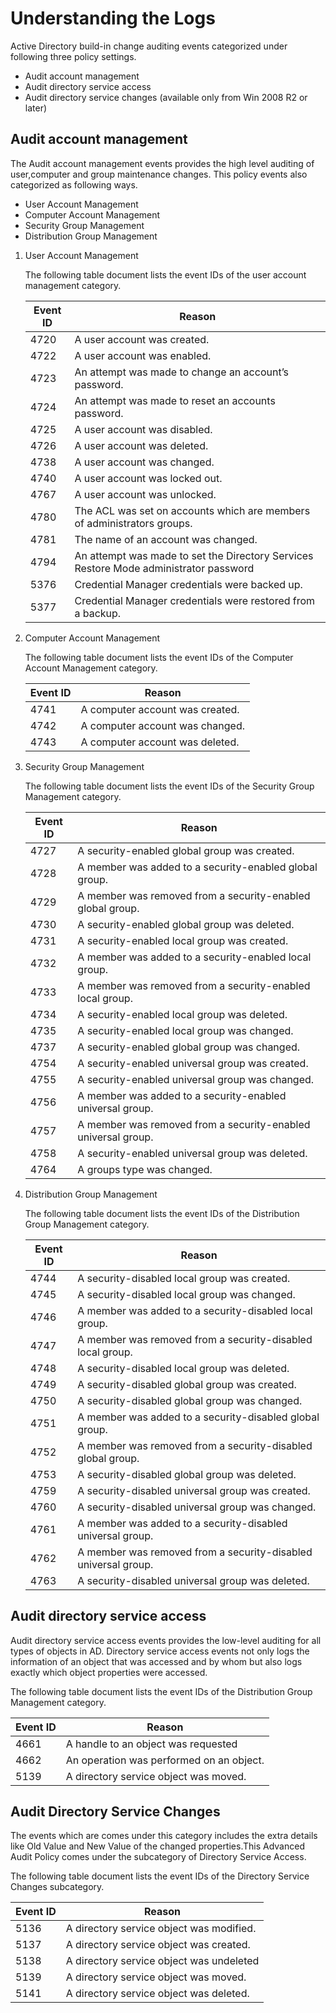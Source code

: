 # Understanding the Logs

Active Directory build-in change auditing events categorized under following three policy settings.
- Audit account management
- Audit directory service access
- Audit directory service changes (available only from Win 2008 R2 or later)

## Audit account management

The Audit account management events provides the high level auditing of user,computer and group maintenance changes. This policy events also categorized as following ways.

- User Account Management
- Computer Account Management
- Security Group Management
- Distribution Group Management

1. User Account Management

    The following table document lists the event IDs of the user account management category.
 

    | Event ID	| Reason
    |-----------|-
    | 4720	    |A user account was created.
    |4722	    |A user account was enabled.
    |4723	    |An attempt was made to change an account’s password.
    |4724	    |An attempt was made to reset an accounts password.
    |4725	|A user account was disabled.
    |4726	|A user account was deleted.
    |4738	|A user account was changed.
    |4740	|A user account was locked out.
    |4767	|A user account was unlocked.
    |4780	|The ACL was set on accounts which are members of administrators groups.
    |4781	|The name of an account was changed.
    |4794	|An attempt was made to set the Directory Services Restore Mode administrator password
    |5376	|Credential Manager credentials were backed up.
    |5377	    |Credential Manager credentials were restored from a backup.

2. Computer Account Management

    The following table document lists the event IDs of the Computer Account Management category.

    | Event ID  | Reason
    |-----------|-
    |4741	    |A computer account was created.
    |4742	    |A computer account was changed.
    |4743	    |A computer account was deleted.

3. Security Group Management

    The following table document lists the event IDs of the Security Group Management category.


    | Event ID  | Reason
    |-----------|-
    |4727	    |A security-enabled global group was created.
    |4728	    |A member was added to a security-enabled global group.
    |4729	    |A member was removed from a security-enabled global group.
    |4730	    |A security-enabled global group was deleted.
    |4731	    |A security-enabled local group was created.
    |4732	    |A member was added to a security-enabled local group.
    |4733	    |A member was removed from a security-enabled local group.
    |4734	    |A security-enabled local group was deleted.
    |4735	    |A security-enabled local group was changed.
    |4737	    |A security-enabled global group was changed.
    |4754	    |A security-enabled universal group was created.
    |4755	    |A security-enabled universal group was changed.
    |4756	    |A member was added to a security-enabled universal group.
    |4757	    |A member was removed from a security-enabled universal group.
    |4758	    |A security-enabled universal group was deleted.
    |4764	    |A groups type was changed.

4. Distribution Group Management

    The following table document lists the event IDs of the Distribution Group Management category.

    | Event ID  | Reason
    |-----------|-
    |4744	    |A security-disabled local group was created.
    |4745	    |A security-disabled local group was changed.
    |4746	    |A member was added to a security-disabled local group.
    |4747	    |A member was removed from a security-disabled local group.
    |4748	    |A security-disabled local group was deleted.
    |4749	    |A security-disabled global group was created.
    |4750	    |A security-disabled global group was changed.
    |4751	    |A member was added to a security-disabled global group.
    |4752	    |A member was removed from a security-disabled global group.
    |4753	    |A security-disabled global group was deleted.
    |4759	    |A security-disabled universal group was created.
    |4760	    |A security-disabled universal group was changed.
    |4761	    |A member was added to a security-disabled universal group.
    |4762	    |A member was removed from a security-disabled universal group.
    |4763	    |A security-disabled universal group was deleted.

## Audit directory service access
Audit directory service access events provides the low-level auditing for all types of objects in AD. Directory service access events not only logs the information of an object that was accessed and by whom but also logs exactly which object properties were accessed.

The following table document lists the event IDs of the Distribution Group Management category.

| Event ID  | Reason
|-----------|-
|4661	    |A handle to an object was requested
|4662	    |An operation was performed on an object.
|5139	    |A directory service object was moved.

## Audit Directory Service Changes
The events which are comes under this category includes the extra details like Old Value and New Value of the changed properties.This Advanced Audit Policy comes under the subcategory of  Directory Service Access.

The following table document lists the event IDs of the Directory Service Changes subcategory.

| Event ID	| Reason
|-----------|-
|5136	    |A directory service object was modified.
|5137	    |A directory service object was created.
|5138	    |A directory service object was undeleted
|5139	    |A directory service object was moved.
|5141	    |A directory service object was deleted.
